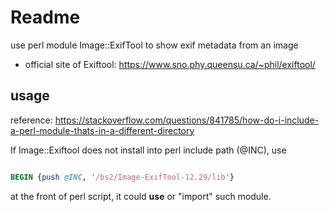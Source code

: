 # Readme

use perl module Image::ExifTool to show exif metadata from an image

* official site of Exiftool: https://www.sno.phy.queensu.ca/~phil/exiftool/

## usage

reference: https://stackoverflow.com/questions/841785/how-do-i-include-a-perl-module-thats-in-a-different-directory

If Image::Exiftool does not install into perl include path (@INC), use

```perl

BEGIN {push @INC, '/bs2/Image-ExifTool-12.29/lib'}

```

at the front of perl script, it could __use__ or "import" such module.
